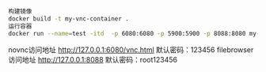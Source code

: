 ```bash
构建镜像
docker build -t my-vnc-container .
运行容器
docker run --name=test -itd  -p 6080:6080 -p 5900:5900 -p 8088:8080 my-vnc-container

```
novnc访问地址
http://127.0.0.1:6080/vnc.html
默认密码：123456
filebrowser访问地址
http://127.0.0.1:8088
默认密码：root123456
